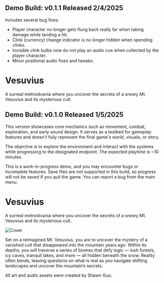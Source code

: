 ## Demo Build: v0.1.1 Released 2/4/2025
Includes several bug fixes:
- Player character no longer gets flung back really far when taking damage while landing a hit.
- Clink (currency) change indicator is no longer hidden when spending clinks.
- Invisible clink bulbs now do not play an audio cue when collected by the player character.
- Minor positional audio fixes and tweaks.

# Vesuvius
A surreal metroidvania where you uncover the secrets of a snowy Mt. Vesuvius and its mysterious cult.

## Demo Build: v0.1.0 Released 1/5/2025
This version showcases core mechanics such as movement, combat, exploration, and early sound design. It serves as a testbed for gameplay features and doesn't fully represent the final game's world, visuals, or story.

The objective is to explore the environment and interact with the systems while progressing to the designated endpoint. The expected playtime is ~10 minutes.

This is a work-in-progress demo, and you may encounter bugs or incomplete features. Save files are not supported in this build, so progress will not be saved if you quit the game. You can report a bug from the main menu. 

# Vesuvius
A surreal metroidvania where you uncover the secrets of a snowy Mt. Vesuvius and its mysterious cult.

![Cover](https://imgur.com/vbWL5Oc.png)

Set on a reimagined Mt. Vesuvius, you are to uncover the mystery of a vanished cult that disappeared into the mountain years ago. Within its depths, you will traverse a series of biomes that defy logic — lush forests, icy caves, tranquil lakes, and more — all hidden beneath the snow. Reality often bends, leaving questions on what is real as you navigate shifting landscapes and uncover the mountain’s secrets.

All art and audio assets were created by Shawn Guo.
